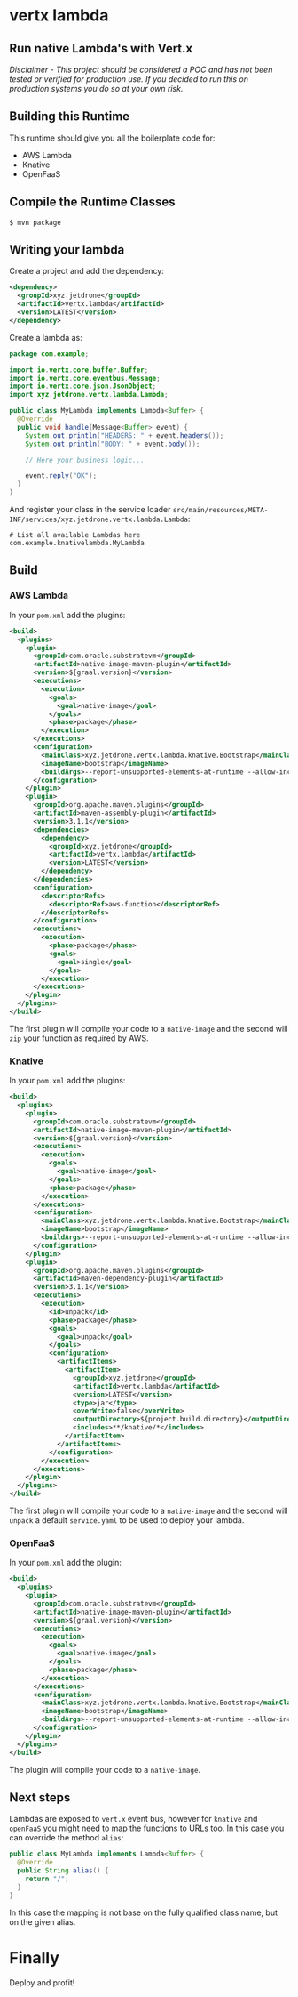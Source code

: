 # vertx lambda

## Run native Lambda's with Vert.x

*Disclaimer - This project should be considered a POC and has not been tested or verified for production use.
If you decided to run this on production systems you do so at your own risk.*

## Building this Runtime

This runtime should give you all the boilerplate code for:

* AWS Lambda
* Knative
* OpenFaaS

## Compile the Runtime Classes

```
$ mvn package
```

## Writing your lambda

Create a project and add the dependency:

```xml
<dependency>
  <groupId>xyz.jetdrone</groupId>
  <artifactId>vertx.lambda</artifactId>
  <version>LATEST</version>
</dependency>
```

Create a lambda as:

```java
package com.example;

import io.vertx.core.buffer.Buffer;
import io.vertx.core.eventbus.Message;
import io.vertx.core.json.JsonObject;
import xyz.jetdrone.vertx.lambda.Lambda;

public class MyLambda implements Lambda<Buffer> {
  @Override
  public void handle(Message<Buffer> event) {
    System.out.println("HEADERS: " + event.headers());
    System.out.println("BODY: " + event.body());

    // Here your business logic...

    event.reply("OK");
  }
}
```

And register your class in the service loader `src/main/resources/META-INF/services/xyz.jetdrone.vertx.lambda.Lambda`:

```
# List all available Lambdas here
com.example.knativelambda.MyLambda
```

## Build

### AWS Lambda

In your `pom.xml` add the plugins:

```xml
<build>
  <plugins>
    <plugin>
      <groupId>com.oracle.substratevm</groupId>
      <artifactId>native-image-maven-plugin</artifactId>
      <version>${graal.version}</version>
      <executions>
        <execution>
          <goals>
            <goal>native-image</goal>
          </goals>
          <phase>package</phase>
        </execution>
      </executions>
      <configuration>
        <mainClass>xyz.jetdrone.vertx.lambda.knative.Bootstrap</mainClass>
        <imageName>bootstrap</imageName>
        <buildArgs>--report-unsupported-elements-at-runtime --allow-incomplete-classpath --no-server</buildArgs>
      </configuration>
    </plugin>
    <plugin>
      <groupId>org.apache.maven.plugins</groupId>
      <artifactId>maven-assembly-plugin</artifactId>
      <version>3.1.1</version>
      <dependencies>
        <dependency>
          <groupId>xyz.jetdrone</groupId>
          <artifactId>vertx.lambda</artifactId>
          <version>LATEST</version>
        </dependency>
      </dependencies>
      <configuration>
        <descriptorRefs>
          <descriptorRef>aws-function</descriptorRef>
        </descriptorRefs>
      </configuration>
      <executions>
        <execution>
          <phase>package</phase>
          <goals>
            <goal>single</goal>
          </goals>
        </execution>
      </executions>
    </plugin>
  </plugins>
</build>
```

The first plugin will compile your code to a `native-image` and the second
will `zip` your function as required by AWS.

### Knative

In your `pom.xml` add the plugins:

```xml
<build>
  <plugins>
    <plugin>
      <groupId>com.oracle.substratevm</groupId>
      <artifactId>native-image-maven-plugin</artifactId>
      <version>${graal.version}</version>
      <executions>
        <execution>
          <goals>
            <goal>native-image</goal>
          </goals>
          <phase>package</phase>
        </execution>
      </executions>
      <configuration>
        <mainClass>xyz.jetdrone.vertx.lambda.knative.Bootstrap</mainClass>
        <imageName>bootstrap</imageName>
        <buildArgs>--report-unsupported-elements-at-runtime --allow-incomplete-classpath --no-server</buildArgs>
      </configuration>
    </plugin>
    <plugin>
      <groupId>org.apache.maven.plugins</groupId>
      <artifactId>maven-dependency-plugin</artifactId>
      <version>3.1.1</version>
      <executions>
        <execution>
          <id>unpack</id>
          <phase>package</phase>
          <goals>
            <goal>unpack</goal>
          </goals>
          <configuration>
            <artifactItems>
              <artifactItem>
                <groupId>xyz.jetdrone</groupId>
                <artifactId>vertx.lambda</artifactId>
                <version>LATEST</version>
                <type>jar</type>
                <overWrite>false</overWrite>
                <outputDirectory>${project.build.directory}</outputDirectory>
                <includes>**/knative/*</includes>
              </artifactItem>
            </artifactItems>
          </configuration>
        </execution>
      </executions>
    </plugin>
  </plugins>
</build>
```

The first plugin will compile your code to a `native-image` and the second
will `unpack` a default `service.yaml` to be used to deploy your lambda.

### OpenFaaS

In your `pom.xml` add the plugin:

```xml
<build>
  <plugins>
    <plugin>
      <groupId>com.oracle.substratevm</groupId>
      <artifactId>native-image-maven-plugin</artifactId>
      <version>${graal.version}</version>
      <executions>
        <execution>
          <goals>
            <goal>native-image</goal>
          </goals>
          <phase>package</phase>
        </execution>
      </executions>
      <configuration>
        <mainClass>xyz.jetdrone.vertx.lambda.knative.Bootstrap</mainClass>
        <imageName>bootstrap</imageName>
        <buildArgs>--report-unsupported-elements-at-runtime --allow-incomplete-classpath --no-server</buildArgs>
      </configuration>
    </plugin>
  </plugins>
</build>
```

The plugin will compile your code to a `native-image`.

## Next steps

Lambdas are exposed to `vert.x` event bus, however for `knative` and `openFaaS` you might
need to map the functions to URLs too. In this case you can override the method `alias`:

```java
public class MyLambda implements Lambda<Buffer> {
  @Override
  public String alias() {
    return "/";
  }
}
```

In this case the mapping is not base on the fully qualified class name, but on the given
alias.

# Finally

Deploy and profit!
